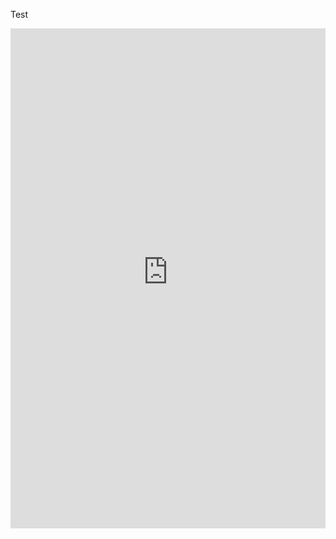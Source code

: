 Test

<iframe height="800" width="100%" frameborder="no" src="https://outbreakmodelling.shinyapps.io/end-of-outbreak/"> </iframe>
